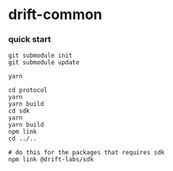 # drift-common


### quick start
```
git submodule init
git submodule update

yarn

cd protocol
yarn
yarn build
cd sdk
yarn
yarn build
npm link
cd ../..

# do this for the packages that requires sdk
npm link @drift-labs/sdk

```
